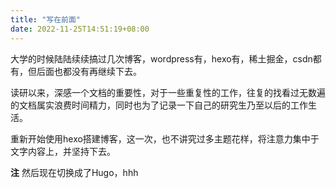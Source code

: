 ```yaml
---
title: "写在前面"
date: 2022-11-25T14:51:19+08:00
---
```


大学的时候陆陆续续搞过几次博客，wordpress有，hexo有，稀土掘金，csdn都有，但后面也都没有再继续下去。

读研以来，深感一个文档的重要性，对于一些重复性的工作，往复的找看过无数遍的文档属实浪费时间精力，同时也为了记录一下自己的研究生乃至以后的工作生活。

重新开始使用hexo搭建博客，这一次，也不讲究过多主题花样，将注意力集中于文字内容上，并坚持下去。

**注** 然后现在切换成了Hugo，hhh